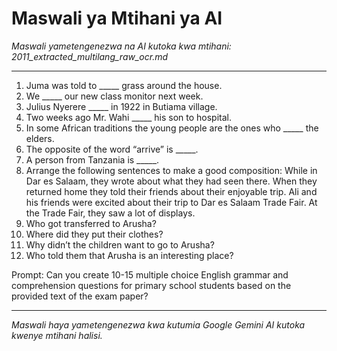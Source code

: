 # Maswali ya Mtihani ya AI
*Maswali yametengenezwa na AI kutoka kwa mtihani: 2011_extracted_multilang_raw_ocr.md*

---

1.  Juma was told to _____ grass around the house.
2.  We _____ our new class monitor next week.
3.  Julius Nyerere _____ in 1922 in Butiama village.
4.  Two weeks ago Mr. Wahi _____ his son to hospital.
5.  In some African traditions the young people are the ones who _____ the elders.
6.  The opposite of the word “arrive” is _____.
7.  A person from Tanzania is _____.
8.  Arrange the following sentences to make a good composition: While in Dar es Salaam, they wrote about what they had seen there. When they returned home they told their friends about their enjoyable trip. Ali and his friends were excited about their trip to Dar es Salaam Trade Fair. At the Trade Fair, they saw a lot of displays.
9.  Who got transferred to Arusha?
10. Where did they put their clothes?
11. Why didn’t the children want to go to Arusha?
12. Who told them that Arusha is an interesting place?

Prompt: Can you create 10-15 multiple choice English grammar and comprehension questions for primary school students based on the provided text of the exam paper?

---
*Maswali haya yametengenezwa kwa kutumia Google Gemini AI kutoka kwenye mtihani halisi.*
